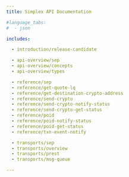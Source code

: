 ```yaml
---
title: Simplex API Documentation

#language_tabs:
#  - json

includes:

  - introduction/release-candidate

  - api-overview/sep
  - api-overview/concepts
  - api-overview/types

  - reference/sep
  - reference/get-quote-lq
  - reference/get-destination-crypto-address
  - reference/send-crypto
  - reference/send-crypto-notify-status
  - reference/send-crypto-get-status
  - reference/poid
  - reference/poid-notify-status
  - reference/poid-get-status
  - reference/txn-event-notify

  - transports/sep
  - transports/overview
  - transports/prest
  - transports/msg-queue

---
```

